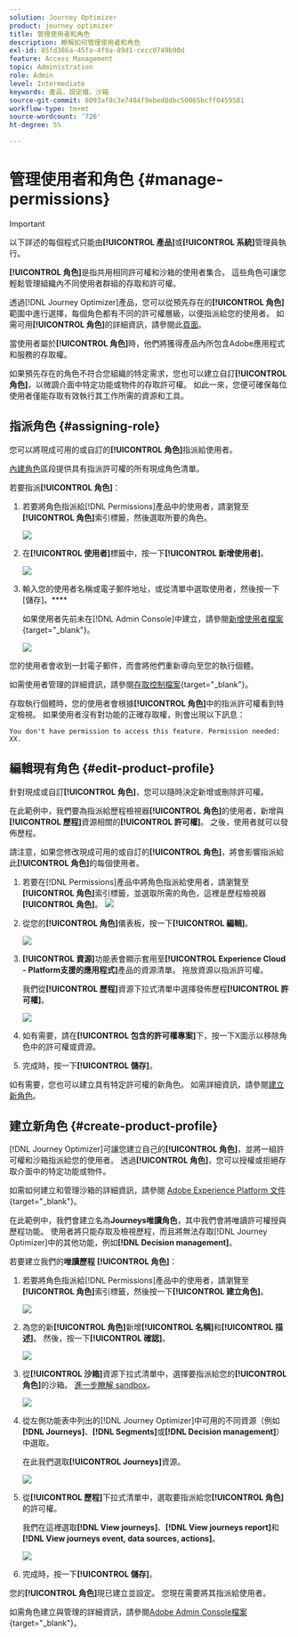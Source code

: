 ```yaml
---
solution: Journey Optimizer
product: journey optimizer
title: 管理使用者和角色
description: 瞭解如何管理使用者和角色
exl-id: 85fd386a-45fa-4f9a-89d1-cecc0749b90d
feature: Access Management
topic: Administration
role: Admin
level: Intermediate
keywords: 產品，設定檔，沙箱
source-git-commit: 8093af8c3e7484f9ebed8dbc50065bcff0459581
workflow-type: tm+mt
source-wordcount: '726'
ht-degree: 5%

---
```


# 管理使用者和角色 {#manage-permissions}

>[!IMPORTANT]
>
> 以下詳述的每個程式只能由&#x200B;**[!UICONTROL 產品]**&#x200B;或&#x200B;**[!UICONTROL 系統]**&#x200B;管理員執行。

**[!UICONTROL 角色]**&#x200B;是指共用相同許可權和沙箱的使用者集合。 這些角色可讓您輕鬆管理組織內不同使用者群組的存取和許可權。

透過[!DNL Journey Optimizer]產品，您可以從預先存在的&#x200B;**[!UICONTROL 角色]**&#x200B;範圍中進行選擇，每個角色都有不同的許可權層級，以便指派給您的使用者。 如需可用&#x200B;**[!UICONTROL 角色]**&#x200B;的詳細資訊，請參閱此[頁面](ootb-product-profiles.md)。

當使用者屬於&#x200B;**[!UICONTROL 角色]**&#x200B;時，他們將獲得產品內所包含Adobe應用程式和服務的存取權。

如果預先存在的角色不符合您組織的特定需求，您也可以建立自訂&#x200B;**[!UICONTROL 角色]**，以微調介面中特定功能或物件的存取許可權。 如此一來，您便可確保每位使用者僅能存取有效執行其工作所需的資源和工具。

## 指派角色 {#assigning-role}

您可以將現成可用的或自訂的&#x200B;**[!UICONTROL 角色]**&#x200B;指派給使用者。

[內建角色](ootb-product-profiles.md)區段提供具有指派許可權的所有現成角色清單。

若要指派&#x200B;**[!UICONTROL 角色]**：

1. 若要將角色指派給[!DNL Permissions]產品中的使用者，請瀏覽至&#x200B;**[!UICONTROL 角色]**&#x200B;索引標籤，然後選取所要的角色。

   ![](assets/do-not-localize/access_control_2.png)

1. 在&#x200B;**[!UICONTROL 使用者]**&#x200B;標籤中，按一下&#x200B;**[!UICONTROL 新增使用者]**。

   ![](assets/do-not-localize/access_control_3.png)

1. 輸入您的使用者名稱或電子郵件地址，或從清單中選取使用者，然後按一下[儲存]。****

   如果使用者先前未在[!DNL Admin Console]中建立，請參閱[新增使用者檔案](https://experienceleague.adobe.com/docs/experience-platform/access-control/ui/users.html){target="_blank"}。

   ![](assets/do-not-localize/access_control_4.png)

您的使用者會收到一封電子郵件，而會將他們重新導向至您的執行個體。

如需使用者管理的詳細資訊，請參閱[存取控制檔案](https://experienceleague.adobe.com/docs/experience-platform/access-control/home.html?lang=zh-Hant){target="_blank"}。

存取執行個體時，您的使用者會根據&#x200B;**[!UICONTROL 角色]**&#x200B;中的指派許可權看到特定檢視。 如果使用者沒有對功能的正確存取權，則會出現以下訊息：

`You don't have permission to access this feature. Permission needed: XX.`

## 編輯現有角色 {#edit-product-profile}

針對現成或自訂&#x200B;**[!UICONTROL 角色]**，您可以隨時決定新增或刪除許可權。

在此範例中，我們要為指派給歷程檢視器&#x200B;**[!UICONTROL 角色]**&#x200B;的使用者，新增與&#x200B;**[!UICONTROL 歷程]**&#x200B;資源相關的&#x200B;**[!UICONTROL 許可權]**。 之後，使用者就可以發佈歷程。

請注意，如果您修改現成可用的或自訂的&#x200B;**[!UICONTROL 角色]**，將會影響指派給此&#x200B;**[!UICONTROL 角色]**&#x200B;的每個使用者。

1. 若要在[!DNL Permissions]產品中將角色指派給使用者，請瀏覽至&#x200B;**[!UICONTROL 角色]**&#x200B;索引標籤，並選取所需的角色，這裡是歷程檢視器&#x200B;**[!UICONTROL 角色]**。
   ![](assets/do-not-localize/access_control_5.png)

1. 從您的&#x200B;**[!UICONTROL 角色]**&#x200B;儀表板，按一下&#x200B;**[!UICONTROL 編輯]**。

   ![](assets/do-not-localize/access_control_6.png)

1. **[!UICONTROL 資源]**&#x200B;功能表會顯示套用至&#x200B;**[!UICONTROL Experience Cloud - Platform支援的應用程式]**&#x200B;產品的資源清單。 拖放資源以指派許可權。

   我們從&#x200B;**[!UICONTROL 歷程]**&#x200B;資源下拉式清單中選擇發佈歷程&#x200B;**[!UICONTROL 許可權]**。

   ![](assets/do-not-localize/access_control_14.png)

1. 如有需要，請在&#x200B;**[!UICONTROL 包含的許可權專案]**&#x200B;下，按一下X圖示以移除角色中的許可權或資源。

1. 完成時，按一下&#x200B;**[!UICONTROL 儲存]**。

如有需要，您也可以建立具有特定許可權的新角色。 如需詳細資訊，請參閱[建立新角色](#create-product-profile)。

## 建立新角色 {#create-product-profile}

[!DNL Journey Optimizer]可讓您建立自己的&#x200B;**[!UICONTROL 角色]**，並將一組許可權和沙箱指派給您的使用者。 透過&#x200B;**[!UICONTROL 角色]**，您可以授權或拒絕存取介面中的特定功能或物件。

如需如何建立和管理沙箱的詳細資訊，請參閱 [Adobe Experience Platform 文件](https://experienceleague.adobe.com/docs/experience-platform/sandbox/ui/user-guide.html?lang=zh-Hant){target="_blank"}。

在此範例中，我們會建立名為&#x200B;**Journeys唯讀角色**，其中我們會將唯讀許可權授與歷程功能。 使用者將只能存取及檢視歷程，而且將無法存取[!DNL Journey Optimizer]中的其他功能，例如&#x200B;**[!DNL Decision management]**。

若要建立我們的&#x200B;**唯讀歷程** **[!UICONTROL 角色]**：

1. 若要將角色指派給[!DNL Permissions]產品中的使用者，請瀏覽至&#x200B;**[!UICONTROL 角色]**&#x200B;索引標籤，然後按一下&#x200B;**[!UICONTROL 建立角色]**。

   ![](assets/do-not-localize/access_control_9.png)

1. 為您的新&#x200B;**[!UICONTROL 角色]**&#x200B;新增&#x200B;**[!UICONTROL 名稱]**&#x200B;和&#x200B;**[!UICONTROL 描述]**。 然後，按一下&#x200B;**[!UICONTROL 確認]**。

   ![](assets/do-not-localize/access_control_10.png)

1. 從&#x200B;**[!UICONTROL 沙箱]**&#x200B;資源下拉式清單中，選擇要指派給您的&#x200B;**[!UICONTROL 角色]**&#x200B;的沙箱。 [進一步瞭解 sandbox](sandboxes.md)。

   ![](assets/do-not-localize/access_control_13.png)

1. 從左側功能表中列出的[!DNL Journey Optimizer]中可用的不同資源（例如&#x200B;**[!DNL Journeys]**、**[!DNL Segments]**&#x200B;或&#x200B;**[!DNL Decision management]**）中選取。

   在此我們選取&#x200B;**[!UICONTROL Journeys]**&#x200B;資源。

   ![](assets/do-not-localize/access_control_11.png)

1. 從&#x200B;**[!UICONTROL 歷程]**&#x200B;下拉式清單中，選取要指派給您&#x200B;**[!UICONTROL 角色]**&#x200B;的許可權。

   我們在這裡選取&#x200B;**[!DNL View journeys]**、**[!DNL View journeys report]**&#x200B;和&#x200B;**[!DNL View journeys event, data sources, actions]**。

   ![](assets/do-not-localize/access_control_12.png)

1. 完成時，按一下&#x200B;**[!UICONTROL 儲存]**。

您的&#x200B;**[!UICONTROL 角色]**&#x200B;現已建立並設定。 您現在需要將其指派給使用者。

如需角色建立與管理的詳細資訊，請參閱[Adobe Admin Console檔案](https://experienceleague.adobe.com/docs/experience-platform/access-control/abac/permissions-ui/roles.html){target="_blank"}。
